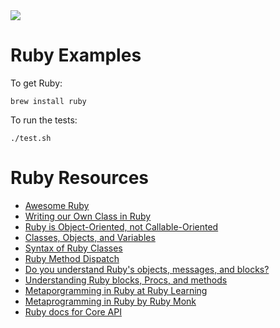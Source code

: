 <img src="https://raw.githubusercontent.com/rtoal/polyglot/master/docs/resources/ruby-logo-64.png">

# Ruby Examples

To get Ruby:

```
brew install ruby
```

To run the tests:

```
./test.sh
```

# Ruby Resources

* [Awesome Ruby](https://github.com/markets/awesome-ruby)
* [Writing our Own Class in Ruby](http://rubylearning.com/satishtalim/writing_our_own_class_in_ruby.html)
* [Ruby is Object-Oriented, not Callable-Oriented](http://yehudakatz.com/2010/02/21/ruby-is-not-a-callable-oriented-language/)
* [Classes, Objects, and Variables](http://phrogz.net/programmingruby/tut_classes.html)
* [Syntax of Ruby Classes](http://en.wikibooks.org/wiki/Ruby_Programming/Syntax/Classes)
* [Ruby Method Dispatch](https://blog.jcoglan.com/2013/05/08/how-ruby-method-dispatch-works/)
* [Do you understand Ruby's objects, messages, and blocks?](http://rubylearning.com/blog/2010/11/03/do-you-understand-rubys-objects-messages-and-blocks/)
* [Understanding Ruby blocks, Procs, and methods](http://eli.thegreenplace.net/2006/04/18/understanding-ruby-blocks-procs-and-methods/)
* [Metaporgramming in Ruby at Ruby Learning](http://ruby-metaprogramming.rubylearning.com/)
* [Metaprogramming in Ruby by Ruby Monk](https://rubymonk.com/learning/books/2-metaprogramming-ruby)
* [Ruby docs for Core API](http://ruby-doc.org/core)
